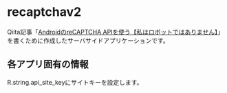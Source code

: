 # recaptchav2

Qiita記事「[AndroidのreCAPTCHA APIを使う【私はロボットではありません】](https://qiita.com/tfandkusu/items/8d1b1031f555ec77236f)」を書くために作成したサーバサイドアプリケーションです。

## 各アプリ固有の情報

R.string.api_site_keyにサイトキーを設定します。
